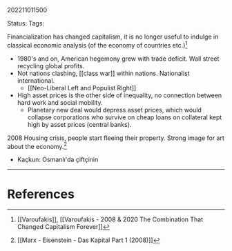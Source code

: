202211011500

Status: 
Tags: 

Financialization has changed capitalism, it is no longer useful to indulge in classical economic analysis (of the economy of countries etc.)[^1]
- 1980's and on, American hegemony grew with trade deficit. Wall street recycling global profits.
- Not nations clashing, [[class war]] within nations. Nationalist international.
	- [[Neo-Liberal Left and Populist Right]]
- High asset prices is the other side of inequality, no connection between hard work and social mobility.
	- Planetary new deal would depress asset prices, which would collapse corporations who survive on cheap loans on collateral kept high by asset prices (central banks).

2008 Housing crisis, people start fleeing their property. Strong image for art about the economy.[^2]
- Kaçkun: Osmanlı'da çiftçinin 

---
# References

[^1]: [[Varoufakis]], [[Varoufakis - 2008 & 2020 The Combination That Changed Capitalism Forever]]
[^2]: [[Marx - Eisenstein - Das Kapital Part 1 (2008)]]